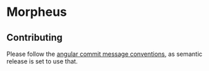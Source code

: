 # Morpheus




## Contributing 

Please follow the [angular commit message conventions](https://github.com/angular/angular/blob/master/CONTRIBUTING.md#-commit-message-format), as semantic release is set to use that. 
